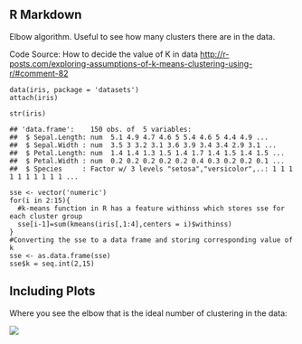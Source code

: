 R Markdown
----------

Elbow algorithm. Useful to see how many clusters there are in the data.

Code Source: How to decide the value of K in data
<http://r-posts.com/exploring-assumptions-of-k-means-clustering-using-r/#comment-82>

    data(iris, package = 'datasets')
    attach(iris)

    str(iris)

    ## 'data.frame':    150 obs. of  5 variables:
    ##  $ Sepal.Length: num  5.1 4.9 4.7 4.6 5 5.4 4.6 5 4.4 4.9 ...
    ##  $ Sepal.Width : num  3.5 3 3.2 3.1 3.6 3.9 3.4 3.4 2.9 3.1 ...
    ##  $ Petal.Length: num  1.4 1.4 1.3 1.5 1.4 1.7 1.4 1.5 1.4 1.5 ...
    ##  $ Petal.Width : num  0.2 0.2 0.2 0.2 0.2 0.4 0.3 0.2 0.2 0.1 ...
    ##  $ Species     : Factor w/ 3 levels "setosa","versicolor",..: 1 1 1 1 1 1 1 1 1 1 ...

    sse <- vector('numeric')
    for(i in 2:15){
      #k-means function in R has a feature withinss which stores sse for each cluster group
      sse[i-1]=sum(kmeans(iris[,1:4],centers = i)$withinss)
    }
    #Converting the sse to a data frame and storing corresponding value of k
    sse <- as.data.frame(sse)
    sse$k = seq.int(2,15)

Including Plots
---------------

Where you see the elbow that is the ideal number of clustering in the
data:

![](Clustering_MD_files/figure-markdown_strict/pressure-1.png)
